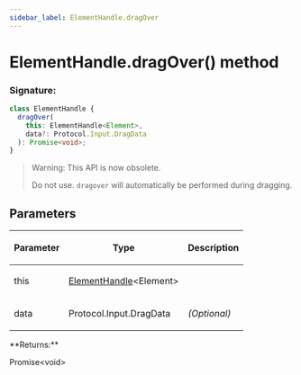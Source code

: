 ```yaml
---
sidebar_label: ElementHandle.dragOver
---
```


# ElementHandle.dragOver() method

### Signature:

```typescript
class ElementHandle {
  dragOver(
    this: ElementHandle<Element>,
    data?: Protocol.Input.DragData
  ): Promise<void>;
}
```

> Warning: This API is now obsolete.
>
> Do not use. `dragover` will automatically be performed during dragging.

## Parameters

<table><thead><tr><th>

Parameter

</th><th>

Type

</th><th>

Description

</th></tr></thead>
<tbody><tr><td>

this

</td><td>

[ElementHandle](./puppeteer.elementhandle.md)&lt;Element&gt;

</td><td>

</td></tr>
<tr><td>

data

</td><td>

Protocol.Input.DragData

</td><td>

_(Optional)_

</td></tr>
</tbody></table>
**Returns:**

Promise&lt;void&gt;
